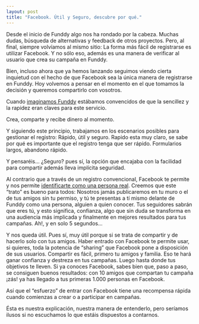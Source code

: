 ```yaml
---
layout: post
title: "Facebook. Útil y Seguro, descubre por qué."
---
```


Desde el inicio de Funddy algo nos ha rondado por la cabeza. Muchas dudas, búsqueda de alternativas y feedback de otros proyectos. Pero, al final, siempre volvíamos al mismo sitio: La forma más fácil de registrarse es utilizar Facebook. Y no sólo eso, además es una manera de verificar al usuario que crea su campaña en Funddy. 

Bien, incluso ahora que ya hemos lanzando  seguimos viendo cierta inquietud con el hecho de que Facebook sea la única manera de registrarse en Funddy. Hoy volvemos a pensar en el momento en el que tomamos la decisión y queremos compartirlo con vosotros.

Cuando [imaginamos Funddy](http://blog.funddy.com/3600)  estábamos convencidos de que la sencillez y la rapidez eran claves para este servicio. 

Crea, comparte y recibe dinero al momento. 

Y siguiendo este principio, trabajamos en los escenarios posibles para gestionar el registro: Rápido, útil y seguro. Rapido esta muy claro,  se sabe por qué es importante que el registro tenga que ser rápido. Formularios largos, abandono rápido. 

Y pensaréis… ¿Seguro? pues sí, la opción que encajaba con la facilidad para compartir además lleva implícita seguridad. 

Al contrario que a través de un registro convencional, Facebook te permite y nos permite [identificarte como una persona real](https://www.facebook.com/help/398085743567023). Creemos que este “trato” es bueno para todos:  Nosotros jamás publicaremos en tu muro o el de tus amigos sin tu permiso, y tú  te presentas a tí mismo delante de Funddy como una persona, alguien a quien conocer. Tus seguidores sabrán que eres tú, y esto significa, confianza, algo que sin duda se transforma en una audiencia más implicada y finalmente en mejores resultados para tus campañas. Ah!, y en solo 5 segundos…

Y nos queda útil. Pues sí, muy útil porque si se trata de compartir y de hacerlo solo con tus amigos. Haber entrado con Facebook te permite usar, si quieres, toda la potencia de “sharing” que Facebook pone a disposición de sus usuarios. Compartir es fácil, primero tu amigos y familia. Eso te hará ganar confianza y destreza en tus campañas. Luego hasta donde tus objetivos te lleven. Si ya conoces Facebook, sabes bien que, paso a paso, se consiguen buenos resultados: con 10 amigos que compartan tu campaña ¡zás! ya has llegado a tus primeras 1.000 personas en Facebook. 

Así que el “esfuerzo” de entrar con Facebook tiene una recompensa rápida cuando comienzas a crear o a participar en campañas. 

Ésta es nuestra explicación, nuestra manera de entenderlo, pero seríamos ilusos si no escuchamos lo que estáis dispuestos a contarnos.